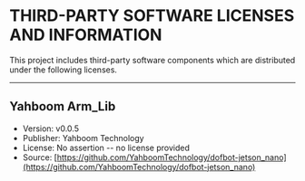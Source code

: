 # THIRD-PARTY SOFTWARE LICENSES AND INFORMATION

This project includes third-party software components which are distributed under the
following licenses.

---

## Yahboom Arm_Lib

- Version: v0.0.5
- Publisher: Yahboom Technology
- License: No assertion -- no license provided
- Source: [https://github.com/YahboomTechnology/dofbot-jetson_nano](https://github.com/YahboomTechnology/dofbot-jetson_nano)
